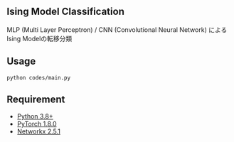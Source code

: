 ## Ising Model Classification
MLP (Multi Layer Perceptron) / CNN (Convolutional Neural Network) によるIsing Modelの転移分類

## Usage
```[bash]
python codes/main.py
```

## Requirement
* [Python 3.8+](https://www.continuum.io/downloads)
* [PyTorch 1.8.0](http://pytorch.org/)
* [Networkx 2.5.1](https://networkx.org/)